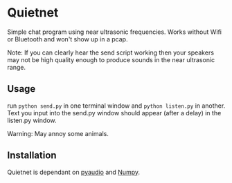 # Quietnet

Simple chat program using near ultrasonic frequencies. Works without Wifi or Bluetooth and won't show up in a pcap.

Note: If you can clearly hear the send script working then your speakers may not be high quality enough to produce sounds in the near ultrasonic range.

## Usage

run `python send.py` in one terminal window and `python listen.py` in another. Text you input into the send.py window should appear (after a delay) in the listen.py window.

Warning: May annoy some animals.

## Installation

Quietnet is dependant on [pyaudio](http://people.csail.mit.edu/hubert/pyaudio/) and [Numpy](http://www.numpy.org/).
